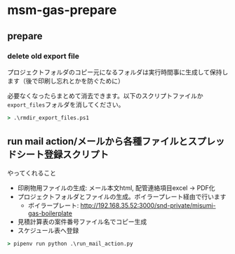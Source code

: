 # msm-gas-prepare

## prepare

### delete old export file

プロジェクトフォルダのコピー元になるフォルダは実行時間事に生成して保持します（後で印刷し忘れとかを防ぐために）

必要なくなったらまとめて消去できます。以下のスクリプトファイルか`export_files`フォルダを消してください。

```cmd
> .\rmdir_export_files.ps1
```

## run mail action/メールから各種ファイルとスプレッドシート登録スクリプト

やってくれること

* 印刷物用ファイルの生成: メール本文html, 配管連絡項目excel -> PDF化
* プロジェクトフォルダとファイルの生成。ボイラープレート経由で行います
  * ボイラープレート: <http://192.168.35.52:3000/snd-private/misumi-gas-boilerplate>
* 見積計算表の案件番号ファイル名でコピー生成
* スケジュール表へ登録

```cmd
> pipenv run python .\run_mail_action.py
```
